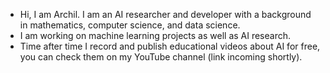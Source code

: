 - Hi, I am Archil. I am an AI researcher and developer with a background in mathematics, computer science, and data science.
- I am working on machine learning projects as well as AI research.
- Time after time I record and publish educational videos about AI for free, you can check them on my YouTube channel (link incoming shortly).
